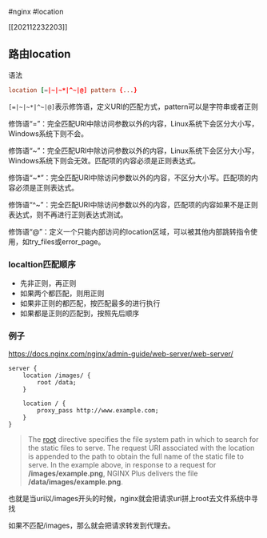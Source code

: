 #nginx #location

[[202112232203]]
## 路由location

语法
```nginx.conf
location [=|~|~*|^~|@] pattern {...}
```

`[=|~|~*|^~|@]`表示修饰语，定义URI的匹配方式，pattern可以是字符串或者正则

修饰语“=”：完全匹配URI中除访问参数以外的内容，Linux系统下会区分大小写，Windows系统下则不会。

修饰语“~”：完全匹配URI中除访问参数以外的内容，Linux系统下会区分大小写，Windows系统下则会无效。匹配项的内容必须是正则表达式。

修饰语“~*”：完全匹配URI中除访问参数以外的内容，不区分大小写。匹配项的内容必须是正则表达式。

修饰语“^~”：完全匹配URI中除访问参数以外的内容，匹配项的内容如果不是正则表达式，则不再进行正则表达式测试。

修饰语“@”：定义一个只能内部访问的location区域，可以被其他内部跳转指令使用，如try_files或error_page。

### localtion匹配顺序
- 先非正则，再正则
- 如果两个都匹配，则用正则
- 如果非正则的都匹配，按匹配最多的进行执行
- 如果都是正则的匹配到，按照先后顺序

### 例子
https://docs.nginx.com/nginx/admin-guide/web-server/web-server/

```nginx
server {
    location /images/ {
        root /data;
    }

    location / {
        proxy_pass http://www.example.com;
    }
}
```

> The [root](https://nginx.org/en/docs/http/ngx_http_core_module.html#root) directive specifies the file system path in which to search for the static files to serve. The request URI associated with the location is appended to the path to obtain the full name of the static file to serve. In the example above, in response to a request for **/images/example.png**, NGINX Plus delivers the file **/data/images/example.png**.

也就是当uri以/images开头的时候，nginx就会把请求uri拼上root去文件系统中寻找

如果不匹配/images，那么就会把请求转发到代理去。